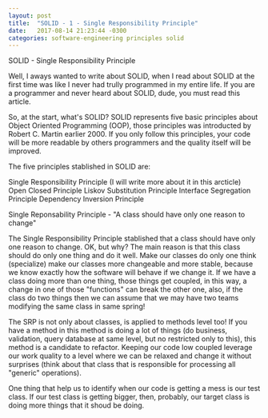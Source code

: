 ```yaml
---
layout: post
title:  "SOLID - 1 - Single Responsibility Principle"
date:   2017-08-14 21:23:44 -0300
categories: software-engineering principles solid
---
```


SOLID - Single Responsibility Principle

Well, I aways wanted to write about SOLID, when I read about SOLID at the first time was like I never had trully programmed in my entire life. If you are a programmer and never heard about SOLID, dude, you must read this article.

So, at the start, what's SOLID? SOLID represents five basic principles about Object Oriented Programming (OOP), those principles was introducted by Robert C. Martin earlier 2000. If you only follow this principles, your code will be more readable by others programmers and the quality itself will be improved.

The five principles stablished in SOLID are:

Single Responsibility Principle (I will write more about it in this arcticle)
Open Closed Principle
Liskov Substitution Principle
Interface Segregation Principle
Dependency Inversion Principle

Single Reponsability Principle - "A class should have only one reason to change"

The Single Responsibility Principle stablished that a class should have only one reason to change. OK, but why? The main reason is that this class should do only one thing and do it well. Make our classes do only one think (specialize) make our classes more changeable and more stable, because we know exactly how the software will behave if we change it. If we have a class doing more than one thing, those things get coupled, in this way, a change in one of those "functions" can break the other one, also, if the class do two things then we can assume that we may have two teams modifying the same class in same spring!

The SRP is not only about classes, is applied to methods level too! If you have a method in this method is doing a lot of things (do business, validation, query database at same level, but no restricted only to this), this method is a candidate to refactor. Keeping our code low coupled leverage our work quality to a level where we can be relaxed and change it without surprises (think about that class that is responsible for processing all "generic" operations).

One thing that help us to identify when our code is getting a mess is our test class. If our test class is getting bigger, then, probably, our target class is doing more things that it shoud be doing.
